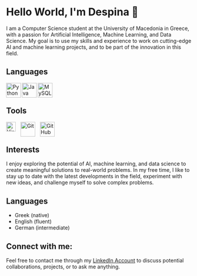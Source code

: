 # Hello World, I'm Despina :wave:

I am a Computer Science student at the University of Macedonia in Greece, with a passion for Artificial Intelligence, Machine Learning, and Data Science. My goal is to use my skills and experience to work on cutting-edge AI and machine learning projects, and to be part of the innovation in this field.

## Languages
<img align="left" alt="Python" width="40px" src="https://cdn.iconscout.com/icon/free/png-256/python-2752092-2284909.png" />
<img align="left" alt="Java" width="40px" src="https://1000logos.net/wp-content/uploads/2020/09/Java-Logo-640x400.png" />
<img align="left" alt="MySQL" width="40px" src="https://cdn.jsdelivr.net/gh/devicons/devicon/icons/mysql/mysql-original.svg" style="padding-right:10px;" />
<br />
<br />

## Tools
<img align="left" alt="Visual Studio Code" width="26px" src="https://cdn.jsdelivr.net/gh/devicons/devicon/icons/vscode/vscode-original.svg" style="padding-right:10px;" />
<img align="left" alt="Git" width="40px" src="https://cdn.jsdelivr.net/gh/devicons/devicon/icons/git/git-original.svg" style="padding-right:10px;" />
<img align="left" alt="GitHub" width="40px" src="https://user-images.githubusercontent.com/3369400/139448065-39a229ba-4b06-434b-bc67-616e2ed80c8f.png" style="padding-right:10px;" />
<br />
<br />

## Interests
I enjoy exploring the potential of AI, machine learning, and data science to create meaningful solutions to real-world problems. In my free time, I like to stay up to date with the latest developments in the field, experiment with new ideas, and challenge myself to solve complex problems.

## Languages
* Greek (native)
* English (fluent)
* German (intermediate)

## Connect with me:
Feel free to contact me through my [LinkedIn Account](https://www.linkedin.com/in/despoina-christodoulou-624776225) to discuss potential collaborations, projects, or to ask me anything.

